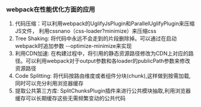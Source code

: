 ### webpack在性能优化方面的应用
1. 代码压缩：可以利用webpack的UglifyJsPlugin和ParallelUglifyPlugin来压缩JS文件， 利用cssnano（css-loader?minimize）来压缩css
2. Tree Shaking: 将代码中永远不会走到的片段删除掉。可以通过在启动webpack时追加参数
--optimize-minimize来实现
3. 利用CDN加速: 在构建过程中，将引用的静态资源路径修改为CDN上对应的路径。可以利用webpack对于output参数和各loader的publicPath参数来修改资源路径
4. Code Splitting: 将代码按路由维度或者组件分块(chunk),这样做到按需加载,同时可以充分利用浏览器缓存
5. 提取公共第三方库: SplitChunksPlugin插件来进行公共模块抽取,利用浏览器缓存可以长期缓存这些无需频繁变动的公共代码

